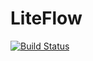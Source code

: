 # LiteFlow

[![Build Status](https://travis-ci.org/snowzjx/liteflow.svg?branch=master)](https://travis-ci.org/snowzjx/liteflow)
